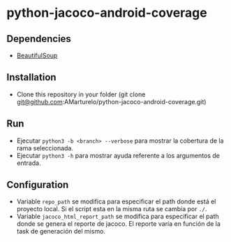 # python-jacoco-android-coverage  
## Dependencies
- [BeautifulSoup](https://pypi.org/project/beautifulsoup4/)
## Installation  
- Clone this repository in your folder (git clone git@github.com:AMarturelo/python-jacoco-android-coverage.git)  
## Run  
- Ejecutar `python3 -b <branch> --verbose` para mostrar la cobertura de la rama seleccionada.  
- Ejecutar `python3 -h` para mostrar ayuda referente a los argumentos de entrada.
## Configuration
- Variable `repo_path` se modifica para especificar el path donde está el proyecto local. Si el script esta en la misma ruta se cambia por `./`.
- Variable `jacoco_html_report_path` se modifica para especificar el path donde se genera el reporte de jacoco. El reporte varía en función de la task de generación del mismo.